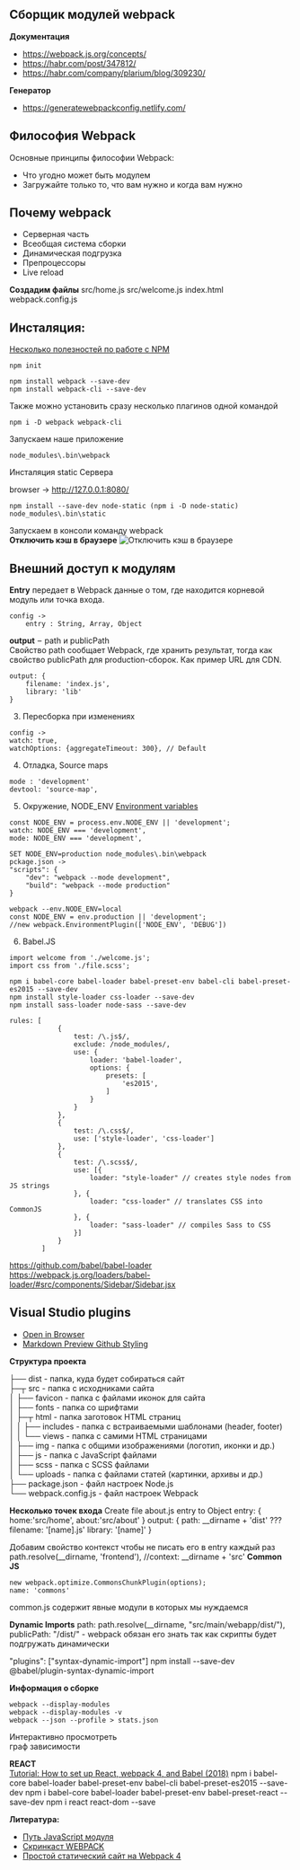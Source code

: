 ## Сборщик модулей webpack ##

**Документация**
 - https://webpack.js.org/concepts/
 - https://habr.com/post/347812/
 - https://habr.com/company/plarium/blog/309230/

**Генератор**
- https://generatewebpackconfig.netlify.com/

## Философия Webpack ##
Основные принципы философии Webpack:  
- Что угодно может быть модулем
- Загружайте только то, что вам нужно и когда вам нужно

## Почему webpack ##
- Серверная часть
- Всеобщая система сборки
- Динамическая подгрузка
- Препроцессоры
- Live reload

**Создадим файлы**
    src/home.js
    src/welcome.js
    index.html
    webpack.config.js

**Инсталяция:**
---

[Несколько полезностей по работе с NPM](https://habr.com/post/206678/)
```
npm init

npm install webpack --save-dev  
npm install webpack-cli --save-dev
```
Также можно установить сразу несколько плагинов одной командой
```
npm i -D webpack webpack-cli
```
Запускаем наше приложение 
```
node_modules\.bin\webpack
```
Инсталяция static Сервера  

browser -> http://127.0.0.1:8080/
```
npm install --save-dev node-static (npm i -D node-static)
node_modules\.bin\static
```

Запускаем в консоли команду webpack  
**Отключить кэш в браузере**
![Отключить кэш в браузере](https://i.stack.imgur.com/mIy1W.jpg "Отключить кэш в браузере")
    

## Внешний доступ к модулям ##
**Entry** передает в Webpack данные о том, где находится корневой модуль или точка входа. 

```
config -> 
    entry : String, Array, Object
```
**output**  –  path и publicPath  
Свойство path сообщает Webpack, где хранить результат, тогда как свойство publicPath для production-сборок. Как пример URL для CDN.
```
output: {
    filename: 'index.js',
    library: 'lib'
}
```

3) Пересборка при изменениях  
```
config -> 
watch: true,
watchOptions: {aggregateTimeout: 300}, // Default
```

4) Отладка, Source maps  
```
mode : 'development'
devtool: 'source-map',
```

5) Окружение, NODE_ENV 
[Environment variables](//webpack.js.org/guides/environment-variables/)
```
const NODE_ENV = process.env.NODE_ENV || 'development';
watch: NODE_ENV === 'development',
mode: NODE_ENV === 'development',
```
```
SET NODE_ENV=production node_modules\.bin\webpack
pckage.json ->
"scripts": {
    "dev": "webpack --mode development",
    "build": "webpack --mode production"
}
```
```  
webpack --env.NODE_ENV=local
const NODE_ENV = env.production || 'development';
//new webpack.EnvironmentPlugin(['NODE_ENV', 'DEBUG'])
```
    

6) Babel.JS 
```
import welcome from './welcome.js';
import css from './file.scss';
```
```
npm i babel-core babel-loader babel-preset-env babel-cli babel-preset-es2015 --save-dev
npm install style-loader css-loader --save-dev
npm install sass-loader node-sass --save-dev
```
```
rules: [
            {
                test: /\.js$/,
                exclude: /node_modules/,
                use: {
                    loader: 'babel-loader',
                    options: {
                        presets: [
                            'es2015',
                        ]
                    }
                }
            },
            {
                test: /\.css$/,
                use: ['style-loader', 'css-loader']
            },
            {
                test: /\.scss$/,
                use: [{
                    loader: "style-loader" // creates style nodes from JS strings
                }, {
                    loader: "css-loader" // translates CSS into CommonJS
                }, {
                    loader: "sass-loader" // compiles Sass to CSS
                }]
            }
        ]
```   
https://github.com/babel/babel-loader
https://webpack.js.org/loaders/babel-loader/#src/components/Sidebar/Sidebar.jsx



**Visual Studio plugins**
---
- [Open in Browser](https://marketplace.visualstudio.com/items?itemName=techer.open-in-browser)
- [Markdown Preview Github Styling](https://marketplace.visualstudio.com/items?itemName=bierner.markdown-preview-github-styles)

**Структура проекта**  

├── dist                 - папка, куда будет собираться сайт  
├─┬ src                  - папка с исходниками сайта  
│ ├── favicon            - папка с файлами иконок для сайта  
│ ├── fonts              - папка со шрифтами  
│ ├─┬ html               - папка заготовок HTML страниц  
│ │ ├── includes         - папка с встраиваемыми шаблонами (header, footer)  
│ │ └── views            - папка с самими HTML страницами  
│ ├── img                - папка с общими изображениями (логотип, иконки и др.)  
│ ├── js                 - папка с JavaScript файлами  
│ ├── scss               - папка с SСSS файлами  
│ └── uploads            - папка с файлами статей (картинки, архивы и др.)  
├── package.json         - файл настроек Node.js  
└── webpack.config.js    - файл настроек Webpack  

**Несколько точек входа**
    Create file about.js
    entry to Object
    entry: {
        home:'src/home',
        about:'src/about'
    }
    output: {
        path: __dirname + 'dist' ???
        filename: '[name].js'
        library: '[name]'
    }

Добавим свойство контекст чтобы не писать его в entry каждый раз
path.resolve(__dirname, 'frontend'),
//context: __dirname + 'src'
**Common JS**
```
new webpack.optimize.CommonsChunkPlugin(options);
name: 'commons'
```
common.js содержит явные модули в которых мы нуждаемся

**Dynamic Imports**
path: path.resolve(__dirname, "src/main/webapp/dist/"),
publicPath: "/dist/" - webpack обязан его знать так как скрипты будет подгружать динамически

"plugins": ["syntax-dynamic-import"]
npm install --save-dev @babel/plugin-syntax-dynamic-import

**Информация о сборке**
```
webpack --display-modules 
webpack --display-modules -v
webpack --json --profile > stats.json
```
Интерактивно просмотреть  
граф зависимости

**REACT**  
[Tutorial: How to set up React, webpack 4, and Babel (2018)](https://www.valentinog.com/blog/react-webpack-babel/)
npm i babel-core babel-loader babel-preset-env babel-cli babel-preset-es2015 --save-dev
npm i babel-core babel-loader babel-preset-env babel-preset-react --save-dev
npm i react react-dom --save




**Литература:**
- [Путь JavaScript модуля](https://habrahabr.ru/post/181536/)
- [Скринкаст WEBPACK](http://learn.javascript.ru/screencast/webpack)
- [Простой статический сайт на Webpack 4](https://habr.com/post/350886/)